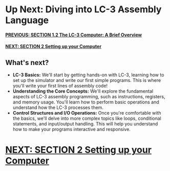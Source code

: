 # Up Next: Diving into LC-3 Assembly Language
#### [PREVIOUS: SECTION 1.2 The LC-3 Computer: A Brief Overview](/docs/1.2_LC-3-Computer-Brief-Overview.md)
#### [NEXT: SECTION 2 Setting up your Computer](/docs/2_Setup-Computer.md)
## What's next?
- **LC-3 Basics:** We'll start by getting hands-on with LC-3, learning how to set up the simulator and write our first simple programs. This is where you'll write your first lines of assembly code!
- **Understanding the Core Concepts:** We'll explore the fundamental aspects of LC-3 assembly programming, such as instructions, registers, and memory usage. You'll learn how to perform basic operations and understand how the LC-3 processes them.
- **Control Structures and I/O Operations:** Once you're comfortable with the basics, we'll delve into more complex topics like loops, conditional statements, and input/output handling. This will help you understand how to make your programs interactive and responsive.

# [NEXT: SECTION 2 Setting up your Computer](/docs/2_Setup-Computer.md)

